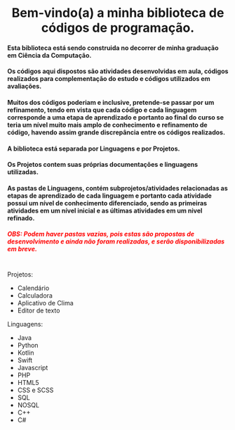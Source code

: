 <h1 align="center">Bem-vindo(a) a minha biblioteca de códigos de programação.</h1>
<h4>Esta biblioteca está sendo construida no decorrer de minha graduação em Ciência da Computação.</h4>
<h4>Os códigos aqui dispostos são atividades desenvolvidas em aula, códigos realizados para complementação do estudo e códigos utilizados em avaliações.</h4>
<h4>Muitos dos códigos poderiam e inclusive, pretende-se passar por um refinamento, tendo em vista que cada código e cada linguagem corresponde a uma etapa de aprendizado e portanto ao final do curso se teria um nível muito mais amplo de conhecimento e refinamento de código, havendo assim grande discrepância entre os códigos realizados.</h4>
<h4>A biblioteca está separada por Linguagens e por Projetos.</h4>
<h4>Os Projetos contem suas próprias documentações e linguagens utilizadas.</h4>
<h4>As pastas de Linguagens, contém subprojetos/atividades relacionadas as etapas de aprendizado de cada linguagem e portanto cada atividade possui um nível de conhecimento diferenciado, sendo as primeiras atividades em um nível inicial e as últimas atividades em um nivel refinado.</h4>
<h5 style="color:red">OBS: Podem haver pastas vazias, pois estas são propostas de desenvolvimento e ainda não foram realizadas, e serão disponibilizadas em breve.</h5>
<br>
Projetos:

- Calendário
- Calculadora
- Aplicativo de Clima
- Editor de texto

Linguagens:

- Java
- Python
- Kotlin
- Swift
- Javascript
- PHP
- HTML5
- CSS e SCSS
- SQL
- NOSQL
- C++
- C#
